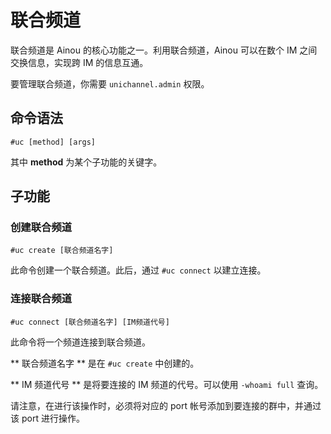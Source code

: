 # 联合频道

联合频道是 Ainou 的核心功能之一。利用联合频道，Ainou 可以在数个 IM 之间交换信息，实现跨 IM 的信息互通。

要管理联合频道，你需要 `unichannel.admin` 权限。

## 命令语法

    #uc [method] [args]

其中 **method** 为某个子功能的关键字。

## 子功能

### 创建联合频道

    #uc create [联合频道名字]

此命令创建一个联合频道。此后，通过 `#uc connect` 以建立连接。

### 连接联合频道

    #uc connect [联合频道名字] [IM频道代号]

此命令将一个频道连接到联合频道。

** 联合频道名字 ** 是在 `#uc create` 中创建的。

** IM 频道代号 ** 是将要连接的 IM 频道的代号。可以使用 `-whoami full` 查询。

请注意，在进行该操作时，必须将对应的 port 帐号添加到要连接的群中，并通过该 port 进行操作。